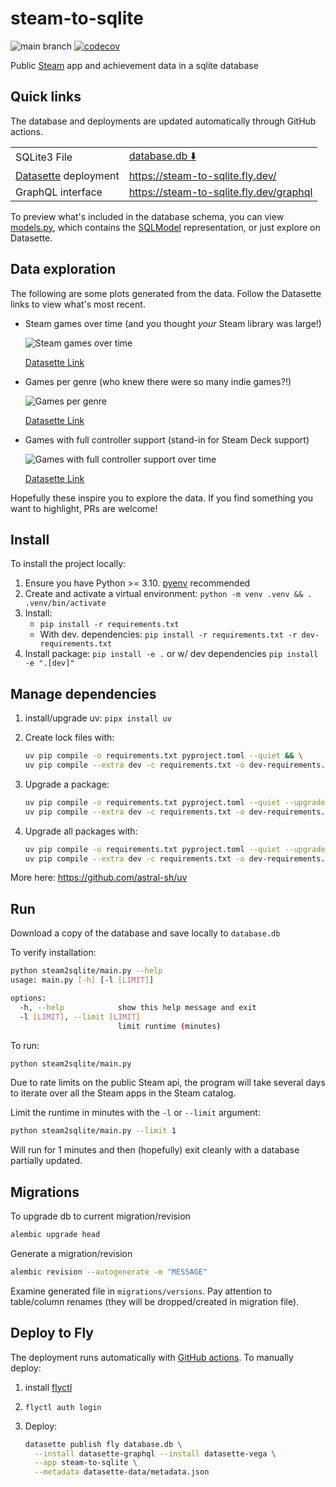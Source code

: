 # steam-to-sqlite

![main branch](https://github.com/falkben/steam-to-sqlite/actions/workflows/test.yml/badge.svg?branch=main) [![codecov](https://codecov.io/gh/falkben/steam-to-sqlite/branch/main/graph/badge.svg?token=ZPVU94M3XE)](https://codecov.io/gh/falkben/steam-to-sqlite)

Public [Steam](https://store.steampowered.com/) app and achievement data in a sqlite database

## Quick links

The database and deployments are updated automatically through GitHub actions.

| | |
|-|-|
|SQLite3 File|[database.db ⬇️](https://www.dropbox.com/s/i47qt3chrp9lr9e/database.db?dl=1) |
|[Datasette](https://datasette.io/) deployment|<https://steam-to-sqlite.fly.dev/>|
|GraphQL interface|<https://steam-to-sqlite.fly.dev/graphql>|

To preview what's included in the database schema, you can view [models.py](/steam2sqlite/models.py), which contains the [SQLModel](https://sqlmodel.tiangolo.com/) representation, or just explore on Datasette.

## Data exploration

The following are some plots generated from the data. Follow the Datasette links to view what's most recent.

- Steam games over time (and you thought _your_ Steam library was large!)

   ![Steam games over time](https://user-images.githubusercontent.com/653031/199382416-cf8c43f0-2cc5-47a5-99d7-ad7b32b41af9.png)

   [Datasette Link](https://steam-to-sqlite.fly.dev/database?sql=select%0D%0A++strftime%28%27%25Y%27%2C+steam_app.release_date%29+as+year%2C%0D%0A++sum%28count%28steam_app.pk%29%29+over+%28%0D%0A++++order+by%0D%0A++++++steam_app.release_date%0D%0A++%29+as+total%0D%0Afrom%0D%0A++steam_app%0D%0Awhere%0D%0A++steam_app.release_date+is+not+NULL%0D%0A++and+steam_app.release_date+%3E%3D+date%28%222003-01-01%22%29%0D%0A++and+steam_app.release_date+%3C+CURRENT_DATE%0D%0A++and+steam_app.type+%3D+%22game%22%0D%0Agroup+by%0D%0A++year%0D%0Aorder+by%0D%0A++steam_app.release_date+asc#g.mark=line&g.x_column=year&g.x_type=ordinal&g.y_column=total&g.y_type=quantitative)

- Games per genre (who knew there were so many indie games?!)

   ![Games per genre](https://user-images.githubusercontent.com/653031/199382566-bf2cc609-f2c3-4841-a871-3cb2605c32de.png)

   [Datasette Link](https://steam-to-sqlite.fly.dev/database?sql=select+genre.description%2C+count(steam_app.pk)+as+apps%0D%0Afrom+genre%0D%0Ajoin+genresteammapplink+on+genre_pk+%3D+genre.pk%0D%0Ajoin+steam_app+on+genresteammapplink.steam_app_pk+%3D+steam_app.pk%0D%0AGROUP+by+genre.pk%0D%0Aorder+by+apps+desc%3B#g.mark=bar&g.x_column=description&g.x_type=ordinal&g.y_column=apps&g.y_type=quantitative)

- Games with full controller support (stand-in for Steam Deck support)

   ![Games with full controller support over time](https://user-images.githubusercontent.com/653031/199390356-ad488ecd-e64b-4ca1-a5ba-0bc6ff3dd4cd.png)

   [Datasette Link](https://steam-to-sqlite.fly.dev/database?sql=select%0D%0A++strftime%28%27%25Y%27%2C+steam_app.release_date%29+as+year%2C%0D%0A++sum%28count%28steam_app.pk%29%29+over+%28%0D%0A++++order+by%0D%0A++++++steam_app.release_date%0D%0A++%29+as+total%0D%0Afrom%0D%0A++steam_app%0D%0Awhere%0D%0A++steam_app.release_date+is+not+NULL%0D%0A++and+steam_app.release_date+%3E%3D+date%28%222003-01-01%22%29%0D%0A++and+steam_app.release_date+%3C+CURRENT_DATE%0D%0A++and+steam_app.type+%3D+%22game%22%0D%0A++and+steam_app.controller_support+%3D%3D+%22full%22%0D%0Agroup+by%0D%0A++year%0D%0Aorder+by%0D%0A++steam_app.release_date+asc#g.mark=line&g.x_column=year&g.x_type=ordinal&g.y_column=total&g.y_type=quantitative)

Hopefully these inspire you to explore the data. If you find something you want to highlight, PRs are welcome!

## Install

To install the project locally:

1. Ensure you have Python >= 3.10. [pyenv](https://github.com/pyenv/pyenv) recommended
2. Create and activate a virtual environment: `python -m venv .venv && . .venv/bin/activate`
3. Install:
   - `pip install -r requirements.txt`
   - With dev. dependencies: `pip install -r requirements.txt -r dev-requirements.txt`
4. Install package: `pip install -e .` or w/ dev dependencies `pip install -e ".[dev]"`

## Manage dependencies

1. install/upgrade uv: `pipx install uv`
2. Create lock files with:

   ```sh
   uv pip compile -o requirements.txt pyproject.toml --quiet && \
   uv pip compile --extra dev -c requirements.txt -o dev-requirements.txt pyproject.toml --quiet
   ```

3. Upgrade a package:

   ```sh
   uv pip compile -o requirements.txt pyproject.toml --quiet --upgrade-package PACKAGE && \
   uv pip compile --extra dev -c requirements.txt -o dev-requirements.txt pyproject.toml --quiet
   ```

4. Upgrade all packages with:

   ```sh
   uv pip compile -o requirements.txt pyproject.toml --quiet --upgrade && \
   uv pip compile --extra dev -c requirements.txt -o dev-requirements.txt pyproject.toml --quiet --upgrade
   ```

More here: <https://github.com/astral-sh/uv>

## Run

Download a copy of the database and save locally to `database.db`

To verify installation:

```bash
python steam2sqlite/main.py --help
usage: main.py [-h] [-l [LIMIT]]

options:
  -h, --help            show this help message and exit
  -l [LIMIT], --limit [LIMIT]
                        limit runtime (minutes)
```

To run:

```sh
python steam2sqlite/main.py
```

Due to rate limits on the public Steam api, the program will take several days to iterate over all the Steam apps in the Steam catalog.

Limit the runtime in minutes with the `-l` or `--limit` argument:

```sh
python steam2sqlite/main.py --limit 1
```

Will run for 1 minutes and then (hopefully) exit cleanly with a database partially updated.

## Migrations

To upgrade db to current migration/revision

```sh
alembic upgrade head
```

Generate a migration/revision

```sh
alembic revision --autogenerate -m "MESSAGE"
```

Examine generated file in `migrations/versions`. Pay attention to table/column renames (they will be dropped/created in migration file).

## Deploy to Fly

The deployment runs automatically with [GitHub actions](/.github/workflows/main.yml). To manually deploy:

1. install [flyctl](https://fly.io/docs/getting-started/installing-flyctl/)
2. `flyctl auth login`
3. Deploy:

    ```sh
    datasette publish fly database.db \
      --install datasette-graphql --install datasette-vega \
      --app steam-to-sqlite \
      --metadata datasette-data/metadata.json
    ```
